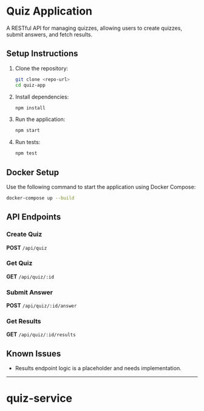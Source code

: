 # Quiz Application

A RESTful API for managing quizzes, allowing users to create quizzes, submit answers, and fetch results.

## Setup Instructions

1. Clone the repository:

   ```bash
   git clone <repo-url>
   cd quiz-app
   ```

2. Install dependencies:

   ```bash
   npm install
   ```

3. Run the application:

   ```bash
   npm start
   ```

4. Run tests:
   ```bash
   npm test
   ```

## Docker Setup

Use the following command to start the application using Docker Compose:

```bash
docker-compose up --build
```

## API Endpoints

### Create Quiz

**POST** `/api/quiz`

### Get Quiz

**GET** `/api/quiz/:id`

### Submit Answer

**POST** `/api/quiz/:id/answer`

### Get Results

**GET** `/api/quiz/:id/results`

## Known Issues

- Results endpoint logic is a placeholder and needs implementation.

---
# quiz-service
